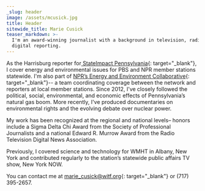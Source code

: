 ```yaml
---
_slug: header
image: /assets/mcusick.jpg
title: Header
sitewide_title: Marie Cusick
teaser_markdown: >-
  I'm an award-winning journalist with a background in television, radio, and
  digital reporting.
---
```


As the Harrisburg reporter for[ StateImpact Pennsylvania](https://stateimpact.npr.org/pennsylvania/author/mariecusick/){: target="_blank"}, I cover energy and environmental issues for PBS and NPR member stations statewide. I'm also part of [NPR’s Energy and Environment Collaborative](https://www.npr.org/series/571910677/environment-and-energy-collaborative){: target="_blank"}-- a team coordinating coverage between the network and reporters at local member stations. Since 2012, I've closely followed the political, social, environmental, and economic effects of Pennsylvania’s natural gas boom. More recently, I've produced documentaries on environmental rights and the evolving debate over nuclear power.

My work has been recognized at the regional and national levels– honors include a Sigma Delta Chi Award from the Society of Professional Journalists and a national Edward R. Murrow Award from the Radio Television Digital News Association.

Previously, I covered science and technology for WMHT in Albany, New York and contributed regularly to the station’s statewide public affairs TV show, New York NOW.&nbsp;

You can contact me at [marie\_cusick@witf.org](mailto:marie_cusick@witf.org){: target="_blank"} or (717) 395-2657.